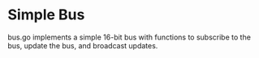 # Simple Bus
bus.go implements a simple 16-bit bus with functions to subscribe to the bus, update the bus, and broadcast updates.